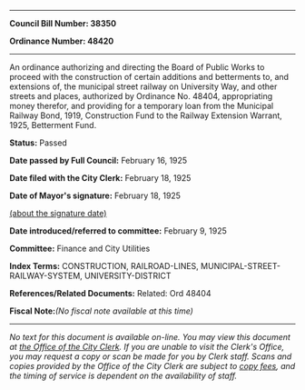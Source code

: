 

********

**Council Bill Number: 38350**
   
**Ordinance Number: 48420**
********

 An ordinance authorizing and directing the Board of Public Works to proceed with the construction of certain additions and betterments to, and extensions of, the municipal street railway on University Way, and other streets and places, authorized by Ordinance No. 48404, appropriating money therefor, and providing for a temporary loan from the Municipal Railway Bond, 1919, Construction Fund to the Railway Extension Warrant, 1925, Betterment Fund.

**Status:** Passed
   
**Date passed by Full Council:** February 16, 1925
   
**Date filed with the City Clerk:** February 18, 1925
   
**Date of Mayor's signature:** February 18, 1925
   
[(about the signature date)](/~public/approvaldate.htm)
   
   
   
**Date introduced/referred to committee:** February 9, 1925
   
**Committee:** Finance and City Utilities
   
   
**Index Terms:** CONSTRUCTION, RAILROAD-LINES, MUNICIPAL-STREET-RAILWAY-SYSTEM, UNIVERSITY-DISTRICT

**References/Related Documents:** Related: Ord 48404

**Fiscal Note:**_(No fiscal note available at this time)_
********

_No text for this document is available on-line. You may view this document at [the Office of the City Clerk](http://www.seattle.gov/leg/clerk/contactUs.htm). If you are unable to visit the Clerk's Office, you may request a copy or scan be made for you by Clerk staff. Scans and copies provided by the Office of the City Clerk are subject to [copy fees](http://clerk.seattle.gov/~public/clerkfees.htm), and the timing of service is dependent on the availability of staff._

